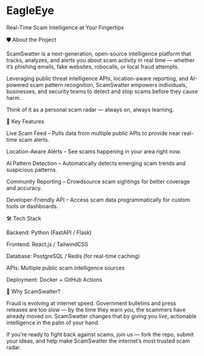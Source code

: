 # EagleEye
Real-Time Scam Intelligence at Your Fingertips

🛡️ About the Project

ScamSwatter is a next-generation, open-source intelligence platform that tracks, analyzes, and alerts you about scam activity in real time — whether it’s phishing emails, fake websites, robocalls, or local fraud attempts.

Leveraging public threat intelligence APIs, location-aware reporting, and AI-powered scam pattern recognition, ScamSwatter empowers individuals, businesses, and security teams to detect and stop scams before they cause harm.

Think of it as a personal scam radar — always on, always learning.

🚀 Key Features

Live Scam Feed – Pulls data from multiple public APIs to provide near real-time scam alerts.

Location-Aware Alerts – See scams happening in your area right now.

AI Pattern Detection – Automatically detects emerging scam trends and suspicious patterns.

Community Reporting – Crowdsource scam sightings for better coverage and accuracy.

Developer-Friendly API – Access scam data programmatically for custom tools or dashboards.

🛠️ Tech Stack

Backend: Python (FastAPI / Flask)

Frontend: React.js / TailwindCSS

Database: PostgreSQL / Redis (for real-time caching)

APIs: Multiple public scam intelligence sources

Deployment: Docker + GitHub Actions

📢 Why ScamSwatter?

Fraud is evolving at internet speed. Government bulletins and press releases are too slow — by the time they warn you, the scammers have already moved on. ScamSwatter changes that by giving you live, actionable intelligence in the palm of your hand.

If you’re ready to fight back against scams, join us — fork the repo, submit your ideas, and help make ScamSwatter the internet’s most trusted scam radar.

